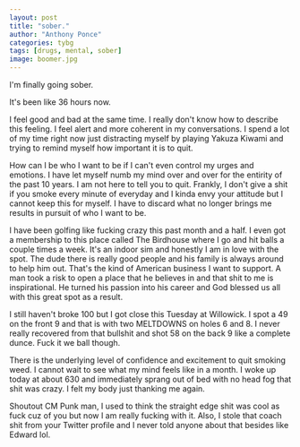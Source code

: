 ```yaml
---
layout: post
title: "sober."
author: "Anthony Ponce"
categories: tybg
tags: [drugs, mental, sober]
image: boomer.jpg
---
```



I'm finally going sober.

It's been like 36 hours now. 

I feel good and bad at the same time. I really don't know how to describe this feeling. I feel alert and more coherent in my conversations. I spend a lot of my time right now just distracting myself by playing Yakuza Kiwami and trying to remind myself how important it is to quit.

How can I be who I want to be if I can't even control my urges and emotions. I have let myself numb my mind over and over for the entirity of the past 10 years. I am not here to tell you to quit. Frankly, I don't give a shit if you smoke every minute of everyday and I kinda envy your attitude but I cannot keep this for myself. I have to discard what no longer brings me results in pursuit of who I want to be. 

I have been golfing like fucking crazy this past month and a half. I even got a membership to this place called The Birdhouse where I go and hit balls a couple times a week. It's an indoor sim and honestly I am in love with the spot. The dude there is really good people and his family is always around to help him out. That's the kind of American business I want to support. A man took a risk to open a place that he believes in and that shit to me is inspirational. He turned his passion into his career and God blessed us all with this great spot as a result.

I still haven't broke 100 but I got close this Tuesday at Willowick. I spot a 49 on the front 9 and that is with two MELTDOWNS on holes 6 and 8. I never really recovered from that bullshit and shot 58 on the back 9 like a complete dunce. Fuck it we ball though.

There is the underlying level of confidence and excitement to quit smoking weed. I cannot wait to see what my mind feels like in a month. I woke up today at about 630 and immediately sprang out of bed with no head fog that shit was crazy. I felt my body just thanking me again. 

Shoutout CM Punk man, I used to think the straight edge shit was cool as fuck cuz of you but now I am really fucking with it. Also, I stole that coach shit from your Twitter profile and I never told anyone about that besides like Edward lol.
